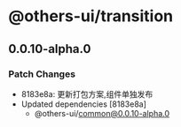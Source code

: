 # @others-ui/transition

## 0.0.10-alpha.0

### Patch Changes

- 8183e8a: 更新打包方案,组件单独发布
- Updated dependencies [8183e8a]
  - @others-ui/common@0.0.10-alpha.0
